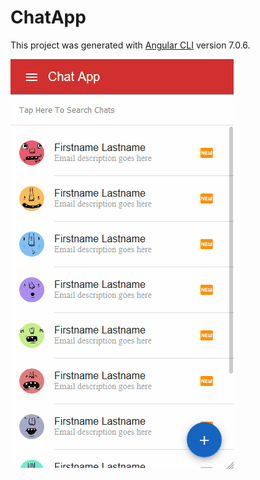 # ChatApp

This project was generated with [Angular CLI](https://github.com/angular/angular-cli) version 7.0.6.

![demo](demo.gif)